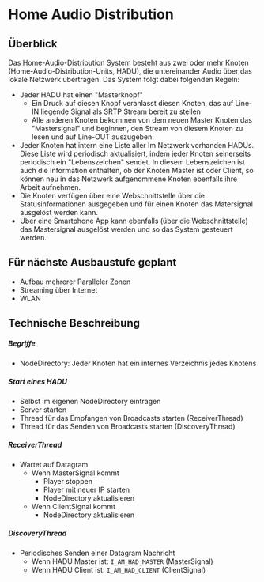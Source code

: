 # Home Audio Distribution

## Überblick
Das Home-Audio-Distribution System besteht aus zwei oder mehr Knoten (Home-Audio-Distribution-Units, HADU), die untereinander Audio über das lokale Netzwerk übertragen. Das System folgt dabei folgenden Regeln:

- Jeder HADU hat einen "Masterknopf"
	- Ein Druck auf diesen Knopf veranlasst diesen Knoten, das auf Line-IN liegende Signal als SRTP Stream bereit zu stellen
    - Alle anderen Knoten bekommen von dem neuen Master Knoten das "Mastersignal" und beginnen, den Stream von diesem Knoten zu lesen und auf Line-OUT auszugeben.
- Jeder Knoten hat intern eine Liste aller Im Netzwerk vorhanden HADUs. Diese Liste wird periodisch aktualisiert, indem jeder Knoten seinerseits periodisch ein "Lebenszeichen" sendet. In diesem Lebenszeichen ist auch die Information enthalten, ob der Knoten Master ist oder Client, so können neu in das Netzwerk aufgenommene Knoten ebenfalls ihre Arbeit aufnehmen.
- Die Knoten verfügen über eine Webschnittstelle über die Statusinformationen ausgegeben und für einen Knoten das Matersignal ausgelöst werden kann.
- Über eine Smartphone App kann ebenfalls (über die Webschnittstelle) das Mastersignal ausgelöst werden und so das System gesteuert werden.


## Für nächste Ausbaustufe geplant

- Aufbau mehrerer Paralleler Zonen
- Streaming über Internet
- WLAN

## Technische Beschreibung

##### Begriffe

- NodeDirectory: Jeder Knoten hat ein internes Verzeichnis jedes Knotens


##### Start eines HADU

- Selbst im eigenen NodeDirectory eintragen
- Server starten
- Thread für das Empfangen von Broadcasts starten (ReceiverThread)
- Thread für das Senden von Broadcasts starten (DiscoveryThread)

##### ReceiverThread

- Wartet auf Datagram
	- Wenn MasterSignal kommt
    	- Player stoppen
        - Player mit neuer IP starten
    	- NodeDirectory aktualisieren
    - Wenn ClientSignal kommt
    	- NodeDirectory aktualisieren

##### DiscoveryThread

- Periodisches Senden einer Datagram Nachricht
	- Wenn HADU Master ist: `I_AM_HAD_MASTER` (MasterSignal)
    - Wenn HADU Client ist: `I_AM_HAD_CLIENT` (ClientSignal)
